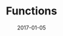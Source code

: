 ---
title: "Functions"
linkTitle: "Functions"
date: 2017-01-05
description: >
  Database Functions.
---